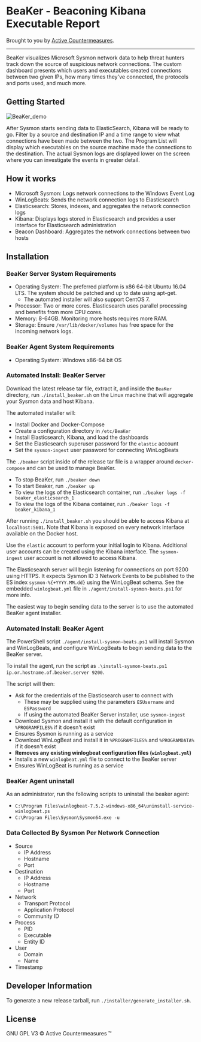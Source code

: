 # BeaKer - Beaconing Kibana Executable Report

Brought to you by [Active Countermeasures](https://www.activecountermeasures.com/).

---

BeaKer visualizes Microsoft Sysmon network data to help threat hunters track down the source of suspicious network connections. The custom dashboard presents which users and executables created connections between two given IPs, how many times they've connected, the protocols and ports used, and much more.

## Getting Started

![BeaKer_demo](./images/BeaKer_demo.gif)

After Sysmon starts sending data to ElasticSearch, Kibana will be ready to go. Filter by a source and destination IP and a time range to view what connections have been made between the two. The Program List will display which executables on the source machine made the connections to the destination. The actual Sysmon logs are displayed lower on the screen where you can investigate the events in greater detail.

## How it works

- Microsoft Sysmon: Logs network connections to the Windows Event Log
- WinLogBeats: Sends the network connection logs to Elasticsearch
- Elasticsearch: Stores, indexes, and aggregates the network connection logs
- Kibana: Displays logs stored in Elasticsearch and provides a user interface for Elasticsearch administration
- Beacon Dashboard: Aggregates the network connections between two hosts

## Installation

### BeaKer Server System Requirements
* Operating System: The preferred platform is x86 64-bit Ubuntu 16.04 LTS. The system should be patched and up to date using apt-get.
  * The automated installer will also support CentOS 7.
* Processor: Two or more cores. Elasticsearch uses parallel processing and benefits from more CPU cores.
* Memory: 8-64GB. Monitoring more hosts requires more RAM.
* Storage: Ensure `/var/lib/docker/volumes` has free space for the incoming network logs.

### BeaKer Agent System Requirements
* Operating System: Windows x86-64 bit OS

### Automated Install: BeaKer Server

Download the latest release tar file, extract it, and inside the `BeaKer` directory,
run `./install_beaker.sh` on the Linux machine that will aggregate your Sysmon data and host Kibana.

The automated installer will:
  - Install Docker and Docker-Compose
  - Create a configuration directory in `/etc/BeaKer`
  - Install Elasticsearch, Kibana, and load the dashboards
  - Set the Elasticsearch superuser password for the `elastic` account
  - Set the `sysmon-ingest` user password for connecting WinLogBeats

The `./beaker` script inside of the release tar file is a wrapper around `docker-compose` and can be used to manage BeaKer.
 - To stop BeaKer, run `./beaker down`
 - To start Beaker, run `./beaker up`
 - To view the logs of the Elasticsearch container, run `./beaker logs -f beaker_elasticsearch_1`
 - To view the logs of the Kibana container, run `./beaker logs -f beaker_kibana_1`

After running `./install_beaker.sh` you should be able to access Kibana at `localhost:5601`. Note that Kibana is exposed on every network interface available on the Docker host.

Use the `elastic` account to perform your initial login to Kibana. Additional user accounts can be created using the Kibana interface. The `sysmon-ingest` user account is not allowed to access Kibana.

The Elasticsearch server will begin listening for connections on port 9200 using HTTPS. It expects Sysmon ID 3 Network Events to be published to the ES index `sysmon-%{+YYYY.MM.dd}` using the WinLogBeat schema. See the embedded `winlogbeat.yml` file in `./agent/install-sysmon-beats.ps1` for more info.

The easiest way to begin sending data to the server is to use the automated BeaKer agent installer.

### Automated Install: BeaKer Agent
The PowerShell script `./agent/install-sysmon-beats.ps1` will install Sysmon and WinLogBeats, and configure WinLogBeats to begin sending data to the BeaKer server.

To install the agent, run the script as `.\install-sysmon-beats.ps1 ip.or.hostname.of.beaker.server 9200`.

The script will then:
- Ask for the credentials of the Elasticsearch user to connect with
  - These may be supplied using the parameters `ESUsername` and `ESPassword`
  - If using the automated BeaKer Server installer, use `sysmon-ingest`
- Download Sysmon and install it with the default configuration in `%PROGRAMFILES%` if it doesn't exist
- Ensures Sysmon is running as a service
- Download WinLogBeat and install it in `%PROGRAMFILES%` and `%PROGRAMDATA%` if it doesn't exist
- **Removes any existing winlogbeat configuration files (`winlogbeat.yml`)**
- Installs a new `winlogbeat.yml` file to connect to the BeaKer server
- Ensures WinLogBeat is running as a service

### BeaKer Agent uninstall
As an administrator, run the following scripts to uninstall the beaker agent:
- `C:\Program Files\winlogbeat-7.5.2-windows-x86_64\uninstall-service-winlogbeat.ps`
- `C:\Program Files\Sysmon\Sysmon64.exe -u`

### Data Collected By Sysmon Per Network Connection
- Source
  - IP Address
  - Hostname
  - Port
- Destination
  - IP Address
  - Hostname
  - Port
- Network
  - Transport Protocol
  - Application Protocol
  - Community ID
- Process
  - PID
  - Executable
  - Entity ID
- User
  - Domain
  - Name
- Timestamp

## Developer Information

To generate a new release tarball, run `./installer/generate_installer.sh`.

## License

GNU GPL V3 © Active Countermeasures ™

